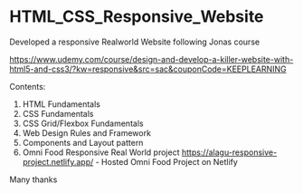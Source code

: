 # HTML_CSS_Responsive_Website

Developed a responsive Realworld Website following Jonas course 

https://www.udemy.com/course/design-and-develop-a-killer-website-with-html5-and-css3/?kw=responsive&src=sac&couponCode=KEEPLEARNING

Contents:
1) HTML Fundamentals
2) CSS Fundamentals
3) CSS Grid/Flexbox Fundamentals
4) Web Design Rules and Framework
5) Components and Layout pattern
6) Omni Food Responsive Real World project
https://alagu-responsive-project.netlify.app/ - Hosted Omni Food Project on Netlify



Many thanks
